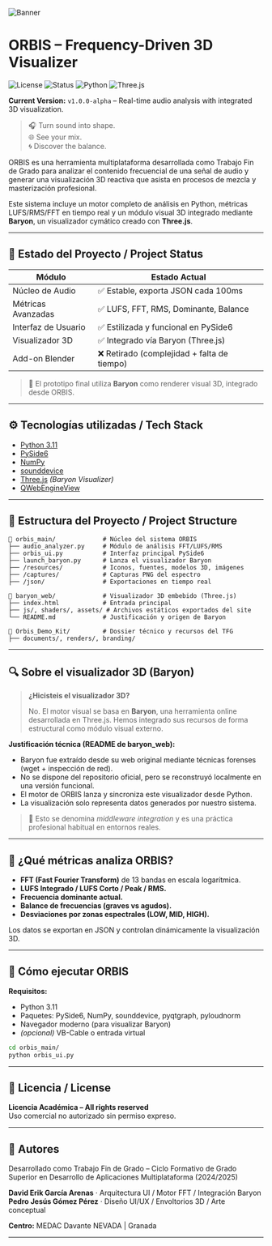 ![Banner](https://github.com/user-attachments/assets/e81a14ff-b496-4fd1-8c0b-2a4890de06ff)

# **ORBIS – Frequency-Driven 3D Visualizer**

![License](https://img.shields.io/badge/License-Academic-blue.svg)
![Status](https://img.shields.io/badge/Status-Alpha-orange.svg)
![Python](https://img.shields.io/badge/Python-3.11-blue)
![Three.js](https://img.shields.io/badge/Three.js-powered-lightgrey)

**Current Version:** `v1.0.0-alpha` – Real-time audio analysis with integrated 3D visualization.

> 🎧 Turn sound into shape.  
> 🌐 See your mix.  
> 🌀 Discover the balance.

ORBIS es una herramienta multiplataforma desarrollada como Trabajo Fin de Grado para analizar el contenido frecuencial de una señal de audio y generar una visualización 3D reactiva que asista en procesos de mezcla y masterización profesional.

Este sistema incluye un motor completo de análisis en Python, métricas LUFS/RMS/FFT en tiempo real y un módulo visual 3D integrado mediante **Baryon**, un visualizador cymático creado con **Three.js**.

---

## 🔄 Estado del Proyecto / Project Status

| Módulo              | Estado Actual                             |
|---------------------|--------------------------------------------|
| Núcleo de Audio     | ✅ Estable, exporta JSON cada 100ms         |
| Métricas Avanzadas  | ✅ LUFS, FFT, RMS, Dominante, Balance       |
| Interfaz de Usuario | ✅ Estilizada y funcional en PySide6        |
| Visualizador 3D     | ✅ Integrado vía Baryon (Three.js)         |
| Add-on Blender      | ❌ Retirado (complejidad + falta de tiempo) |

> 🎯 El prototipo final utiliza **Baryon** como renderer visual 3D, integrado desde ORBIS.

---

## ⚙️ Tecnologías utilizadas / Tech Stack

- [Python 3.11](https://www.python.org/)
- [PySide6](https://doc.qt.io/qtforpython-6/)
- [NumPy](https://numpy.org/)
- [sounddevice](https://python-sounddevice.readthedocs.io/)
- [Three.js](https://threejs.org/) *(Baryon Visualizer)*
- [QWebEngineView](https://doc.qt.io/qtforpython-6/PySide6/QtWebEngineWidgets/QWebEngineView.html)

---

## 📂 Estructura del Proyecto / Project Structure

```
📁 orbis_main/             # Núcleo del sistema ORBIS
├── audio_analyzer.py     # Módulo de análisis FFT/LUFS/RMS
├── orbis_ui.py           # Interfaz principal PySide6
├── launch_baryon.py      # Lanza el visualizador Baryon
├── /resources/           # Iconos, fuentes, modelos 3D, imágenes
├── /captures/            # Capturas PNG del espectro
├── /json/                # Exportaciones en tiempo real

📁 baryon_web/             # Visualizador 3D embebido (Three.js)
├── index.html            # Entrada principal
├── js/, shaders/, assets/ # Archivos estáticos exportados del site
└── README.md             # Justificación y origen de Baryon

📁 Orbis_Demo_Kit/         # Dossier técnico y recursos del TFG
├── documents/, renders/, branding/
```

---

## 🔍 Sobre el visualizador 3D (Baryon)

> **¿Hicisteis el visualizador 3D?**
>
> No. El motor visual se basa en **Baryon**, una herramienta online desarrollada en Three.js. Hemos integrado sus recursos de forma estructural como módulo visual externo.

**Justificación técnica (README de baryon_web):**

- Baryon fue extraído desde su web original mediante técnicas forenses (wget + inspección de red).
- No se dispone del repositorio oficial, pero se reconstruyó localmente en una versión funcional.
- El motor de ORBIS lanza y sincroniza este visualizador desde Python.
- La visualización solo representa datos generados por nuestro sistema.

> 🧠 Esto se denomina *middleware integration* y es una práctica profesional habitual en entornos reales.

---

## 🧪 ¿Qué métricas analiza ORBIS?

- **FFT (Fast Fourier Transform)** de 13 bandas en escala logarítmica.
- **LUFS Integrado / LUFS Corto / Peak / RMS.**
- **Frecuencia dominante actual.**
- **Balance de frecuencias (graves vs agudos).**
- **Desviaciones por zonas espectrales (LOW, MID, HIGH).**

Los datos se exportan en JSON y controlan dinámicamente la visualización 3D.

---

## 🚀 Cómo ejecutar ORBIS

**Requisitos:**
- Python 3.11
- Paquetes: PySide6, NumPy, sounddevice, pyqtgraph, pyloudnorm
- Navegador moderno (para visualizar Baryon)
- *(opcional)* VB-Cable o entrada virtual

```bash
cd orbis_main/
python orbis_ui.py
```

---

## 🧾 Licencia / License

**Licencia Académica – All rights reserved**  
Uso comercial no autorizado sin permiso expreso.

---

## 👥 Autores

Desarrollado como Trabajo Fin de Grado – Ciclo Formativo de Grado Superior en Desarrollo de Aplicaciones Multiplataforma (2024/2025)  

**David Erik García Arenas** · Arquitectura UI / Motor FFT / Integración Baryon  
**Pedro Jesús Gómez Pérez** · Diseño UI/UX / Envoltorios 3D / Arte conceptual

**Centro:** MEDAC Davante NEVADA | Granada

---
